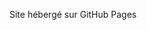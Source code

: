 Site hébergé sur <a style="text-decoration:none" href="https://deuspride.github.io/portfolio/">GitHub Pages</a>
